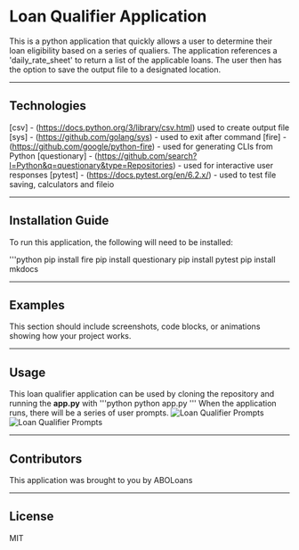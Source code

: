 # Loan Qualifier Application

This is a python application that quickly allows a user to determine their loan eligibility based on a series of qualiers.  The application references a 'daily_rate_sheet' to return a list of the applicable loans.  The user then has the option to save the output file to a designated location.

---

## Technologies

[csv] - (https://docs.python.org/3/library/csv.html) used to create output file
[sys] - (https://github.com/golang/sys) - used to exit after command
[fire] - (https://github.com/google/python-fire) - used for generating CLIs from Python 
[questionary] - (https://github.com/search?l=Python&q=questionary&type=Repositories) - used for interactive user responses
[pytest] - (https://docs.pytest.org/en/6.2.x/) - used to test file saving, calculators and fileio

---

## Installation Guide

To run this application, the following will need to be installed:

'''python
    pip install fire
    pip install questionary
    pip install pytest
    pip install mkdocs

---

## Examples

This section should include screenshots, code blocks, or animations showing how your project works.

---

## Usage

This loan qualifier application can be used by cloning the repository and running the **app.py** with
'''python
python app.py
'''
When the application runs, there will be a series of user prompts.
![Loan Qualifier Prompts](loan_qualifier_no_loans.png)
![Loan Qualifier Prompts](loan_qualifier_19_loans.png)

---

## Contributors

This application was brought to you by ABOLoans

---

## License

MIT
